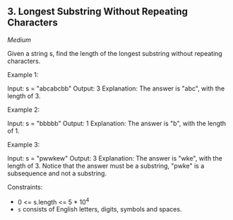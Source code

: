 ## 3. Longest Substring Without Repeating Characters

*Medium*

Given a string s, find the length of the longest substring without repeating characters.

Example 1:

  Input: s = "abcabcbb"
  Output: 3
  Explanation: The answer is "abc", with the length of 3.

Example 2:

  Input: s = "bbbbb"
  Output: 1
Explanation: The answer is "b", with the length of 1.

Example 3:

  Input: s = "pwwkew"
  Output: 3
  Explanation: The answer is "wke", with the length of 3. Notice that the answer must be a substring, "pwke" is a subsequence and not a substring.

Constraints:

- 0 <= s.length <= 5 * 10<sup>4</sup>
- `s` consists of English letters, digits, symbols and spaces.